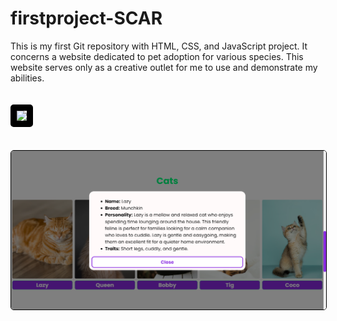 # firstproject-SCAR
This is my first Git repository with HTML, CSS, and JavaScript project. It concerns a website dedicated to pet adoption for various species. This website serves only as a creative outlet for me to use and demonstrate my abilities.
<br>
<br>
<br>
<img src="/S-C-A-R.png" style="border: 10px solid black; border-radius: 5px;">
<br>
<br>
<br>
<img src="/S-C-A-R-1.png" style="border: 1px solid black; border-radius: 5px;">
